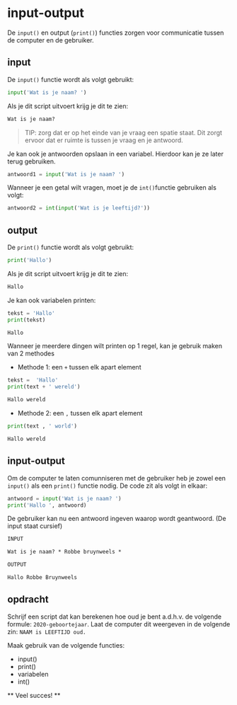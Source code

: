 # input-output
De `input()` en output (`print()`) functies zorgen 
voor communicatie tussen de computer en de gebruiker.


## input
De `input()` functie wordt als volgt gebruikt:
```python
input('Wat is je naam? ')
```

Als je dit script uitvoert krijg je dit te zien:
```Markdown
Wat is je naam? 
```

>TIP: zorg dat er op het einde van je vraag een spatie staat.
Dit zorgt ervoor dat er ruimte is tussen je vraag en je antwoord.

Je kan ook je antwoorden opslaan in een variabel. Hierdoor kan je ze later terug gebruiken.
```python
antwoord1 = input('Wat is je naam? ')
```

Wanneer je een getal wilt vragen, moet je de `int()`functie gebruiken als volgt:
```python
antwoord2 = int(input('Wat is je leeftijd?'))
```

## output
De `print()` functie wordt als volgt gebruikt:
```python
print('Hallo')
```

Als je dit script uitvoert krijg je dit te zien:
```Markdown
Hallo
```

Je kan ook variabelen printen:
```python
tekst = 'Hallo'
print(tekst)
```
```Markdown
Hallo
```
Wanneer je meerdere dingen wilt printen op 1 regel, kan je gebruik maken van 2 methodes

- Methode 1: een `+` tussen elk apart element
```python
tekst =  'Hallo'
print(text + ' wereld')
```
```Markdown
Hallo wereld
```
- Methode 2: een `,` tussen elk apart element
```python
print(text , ' world')
```
```Markdown
Hallo wereld
```

## input-output
Om de computer te laten comunniseren met de gebruiker heb je zowel een `input()` als een `print()` functie nodig.
De code zit als volgt in elkaar:
```python
antwoord = input('Wat is je naam? ')
print('Hallo ', antwoord)
```
De gebruiker kan nu een antwoord ingeven waarop wordt geantwoord. (De input staat cursief)
```Markdown
INPUT

Wat is je naam? * Robbe bruynweels *
```
```Markdown
OUTPUT

Hallo Robbe Bruynweels
```

## opdracht
Schrijf een script dat kan berekenen hoe oud je bent a.d.h.v. de volgende formule: `2020-geboortejaar`. Laat de computer dit weergeven in de volgende zin: `NAAM is LEEFTIJD oud.`


Maak gebruik van de volgende functies:

- input()
- print()
- variabelen
- int()

** Veel succes! **
